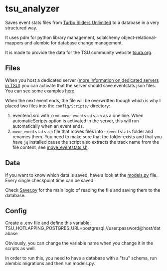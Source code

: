 # tsu_analyzer

Saves event stats files from [Turbo Sliders Unlimited](https://www.turbosliders.com/home) to a database in a very structured way.

It uses pdm for python library management, sqlalchemy object-relational-mappers and alembic for database change management.

It is made to provide the data for the TSU community website [tsura.org](https://tsura.org).

## Files

When you host a dedicated server ([more information on dedicated servers in TSU](https://www.turbosliders.com/help/dedicated-servers)) you can activate that the server should save eventstats.json files. You can see some examples [here](/examples/).

When the next event ends, the file will be overwritten though which is why I placed two files into the `config/Scripts/` directory:
1. eventend.src with `/cmd move_eventstats.sh` as a one line. When automaticScripts option is activated in the server, this will run automatically when an event ends.
2. `move_eventstats.sh` file that moves files into `~/eventstats` folder and renames them. You need to make sure that the folder exists and that you have `jq` installed cause the script also extracts the track name from the file content, see [move_eventstats.sh](/src/tsu_analyzer/move_eventstats.sh).

## Data

If you want to know which data is saved, have a look at the [models.py](/src/tsu_analyzer/db/models.py) file. Every single checkpoint time can be saved.

Check [Saver.py](/src/tsu_analyzer/db/Saver.py) for the main logic of reading the file and saving them to the database.

## Config

Create a .env file and define this variable:
TSU_HOTLAPPING_POSTGRES_URL=postgresql://user:password@host/database

Obviously, you can change the variable name when you change it in the scripts as well. 

In order to run this, you need to have a database with a "tsu" schema, run alembic migrations and then run models.py.